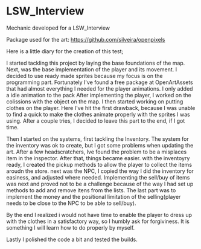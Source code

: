 # LSW_Interview
Mechanic developed for a LSW_Interview

Package used for the art:
https://github.com/silveira/openpixels

Here is a little diary for the creation of this test;

I started tackling this project by laying the base foundations of the map.
Next, was the base implementation of the player and its movement. I decided to use ready made sprites because my focus is on
the programming part. Fortunately I've found a free package at OpenArtAssets that had almost everything I needed for the player animations. I only added a idle animation
to the pack
After implementing the player, I worked on the colissions with the object on the map.
I then started working on putting clothes on the player. Here I've hit the first drawback, because I was unable to find a quick to make the clothes animate properly
with the sprites I was using. After a couple tries, I decided to leave this part to the end, if I got time.

Then I started on the systems, first tackling the Inventory.
The system for the inventory was ok to create, but I got some problems when updating the art. After a few headscratchers, Ive found the problem to be a misplaces item
in the inspector. After that, things became easier.
with the inventoyry ready, I created the pickup methods to allow the player to collect the items aroudn the store.
next was the NPC, I copied the way I did the inventory for easiness, and adjusted where needed.
Implementing the sell/buy of items was next and proved not to be a challenge because of the way I had set up methods to add and remove itens from the lists.
The last part was to implement the money and the positional limitation of the selling(player needs to be close to the NPC to be able to sell/buy). 

By the end I realized i would not have time to enable the player to dress up with the clothes in a satisfactory way, so I humbly ask for forgiviness. It is something
I will learn how to do properly by myself.

Lastly I polished the code a bit and tested the builds.

